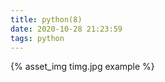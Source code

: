 ```yaml
---
title: python(8)
date: 2020-10-28 21:23:59
tags: python
---
```






{% asset_img timg.jpg example %}




